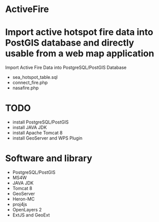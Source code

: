 # ActiveFire
Import active hotspot fire data into PostGIS database and directly usable from a web map application
=======
Import Active Fire Data into PostgreSQL/PostGIS Database

- sea_hotspot_table.sql
- connect_fire.php
- nasafire.php

# TODO
- install PostgreSQL/PostGIS
- install JAVA JDK
- install Apache Tomcat 8
- install GeoServer and WPS Plugin

# Software and library
- PostgreSQL/PostGIS
- MS4W
- JAVA JDK
- Tomcat 8
- GeoServer
- Heron-MC
- proj4js
- OpenLayers 2
- ExtJS and GeoExt
